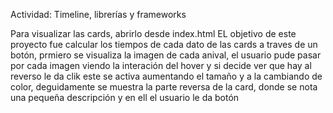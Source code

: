 

Actividad: Timeline, librerías y frameworks

Para visualizar las cards, abrirlo desde index.html
EL objetivo de este proyecto fue calcular los tiempos de cada dato de las cards a traves de un botón, prmiero se visualiza la imagen de cada anival, el usuario pude pasar por cada imagen viendo la interación del hover y si decide ver que hay al reverso le da clik este se activa aumentando el tamaño y a la cambiando de color, deguidamente se muestra la parte reversa de la card, donde se nota una pequeña descripción y en ell el usuario le da botón